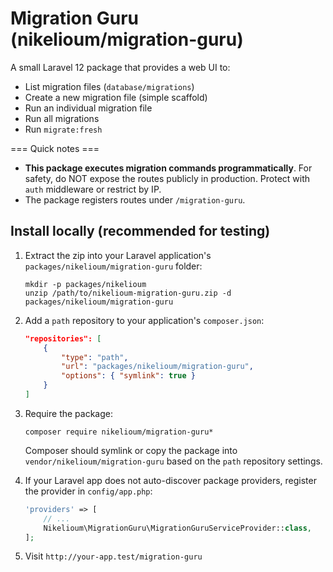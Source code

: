 # Migration Guru (nikelioum/migration-guru)

A small Laravel 12 package that provides a web UI to:
- List migration files (`database/migrations`)
- Create a new migration file (simple scaffold)
- Run an individual migration file
- Run all migrations
- Run `migrate:fresh`

=== Quick notes ===
- **This package executes migration commands programmatically**. For safety, do NOT expose the routes publicly in production. Protect with `auth` middleware or restrict by IP.
- The package registers routes under `/migration-guru`.

## Install locally (recommended for testing)

1. Extract the zip into your Laravel application's `packages/nikelioum/migration-guru` folder:
   ```
   mkdir -p packages/nikelioum
   unzip /path/to/nikelioum-migration-guru.zip -d packages/nikelioum/migration-guru
   ```

2. Add a `path` repository to your application's `composer.json`:
   ```json
   "repositories": [
       {
           "type": "path",
           "url": "packages/nikelioum/migration-guru",
           "options": { "symlink": true }
       }
   ]
   ```

3. Require the package:
   ```
   composer require nikelioum/migration-guru*
   ```

   Composer should symlink or copy the package into `vendor/nikelioum/migration-guru` based on the `path` repository settings.

4. If your Laravel app does not auto-discover package providers, register the provider in `config/app.php`:
   ```php
   'providers' => [
       // ...
       Nikelioum\MigrationGuru\MigrationGuruServiceProvider::class,
   ];
   ```


5. Visit `http://your-app.test/migration-guru`


